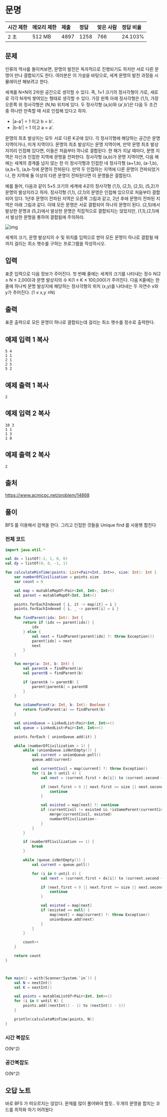 # 문명

| 시간 제한 | 메모리 제한 | 제출 | 정답 | 맞은 사람 | 정답 비율 |
| :-------- | :---------- | :--- | :--- | :-------- | :-------- |
| 2 초      | 512 MB      | 4897 | 1258 | 766       | 24.103%   |

## 문제

인류의 역사를 돌이켜보면, 문명의 발전은 독자적으로 진행되기도 하지만 서로 다른 문명이 만나 결합되기도 한다. 여러분은 이 가설을 바탕으로, 세계 문명의 발전 과정을 시뮬레이션 해보려고 한다.

세계를 N×N의 2차원 공간으로 생각할 수 있다. 즉, 1×1 크기의 정사각형이 가로, 세로로 각각 N개씩 쌓여있는 형태로 생각할 수 있다. 가장 왼쪽 아래 정사각형은 (1,1), 가장 오른쪽 위 정사각형은 (N,N) 위치에 있다. 두 정사각형 (a,b)와 (a′,b′)은 다음 두 조건 중 하나만 만족할 때 서로 인접해 있다고 하자.

- |a-a′| = 1 이고 b = b′.
- |b-b′| = 1 이고 a = a′.

문명의 최초 발상지는 모두 서로 다른 K곳에 있다. 각 정사각형에 해당하는 공간은 문명 지역이거나, 미개 지역이다. 문명의 최초 발상지는 문명 지역이며, 만약 문명 최초 발상지끼리 인접해 있다면, 이들은 처음부터 하나로 결합된다. 한 해가 지날 때마다, 문명 지역은 자신과 인접한 지역에 문명을 전파한다. 정사각형 (a,b)가 문명 지역이면, 다음 해에는 세계의 경계를 넘지 않는 한 이 정사각형과 인접한 네 정사각형 (a+1,b), (a-1,b), (a,b+1), (a,b-1)에 문명이 전파된다. 만약 두 인접하는 지역에 다른 문명이 전파되었거나, 한 지역에 둘 이상의 다른 문명이 전파된다면 이 문명들은 결합된다.

예를 들어, 다음과 같이 5×5 크기의 세계에 4곳의 정사각형 (1,1), (2,1), (2,5), (5,2)가 문명의 발상지라고 하자. 정사각형 (1,1), (2,1)의 문명은 인접해 있으므로 처음부터 결합되어 있다. 1년후 문명이 전파된 지역은 오른쪽 그림과 같고, 2년 후에 문명이 전파된 지역은 아래 그림과 같다. 이때 모든 문명은 서로 결합되어 하나의 문명이 된다. (2,5)에서 발상한 문명과 (5,2)에서 발상한 문명은 직접적으로 결합되지는 않았지만, (1,1),(2,1)에서 발상한 문명을 통하여 결합됨에 주의하라.

![img](https://onlinejudgeimages.s3-ap-northeast-1.amazonaws.com/problem/14868/1.png)

세계의 크기, 문명 발상지의 수 및 위치를 입력으로 받아 모든 문명이 하나로 결합될 때까지 걸리는 최소 햇수를 구하는 프로그램을 작성하시오.

## 입력

표준 입력으로 다음 정보가 주어진다. 첫 번째 줄에는 세계의 크기를 나타내는 정수 N(2 ≤ N ≤ 2,000)과 문명 발상지의 수 K(1 ≤ K ≤ 100,000)가 주어진다. 다음 K줄에는 한 줄에 하나씩 문명 발상지에 해당하는 정사각형의 위치 (x,y)를 나타내는 두 자연수 x와 y가 주어진다. (1 ≤ x,y ≤N)

## 출력

표준 출력으로 모든 문명이 하나로 결합되는데 걸리는 최소 햇수를 정수로 출력한다.

## 예제 입력 1 복사

```
5 4
1 1
2 1
2 5
5 2
```

## 예제 출력 1 복사

```
2
```

## 예제 입력 2 복사

```
10 3
1 1
1 3
1 8
```

## 예제 출력 2 복사

```
2
```

## 출처

https://www.acmicpc.net/problem/14868



## 풀이

BFS 를 이용해서 검색을 한다. 그리고 인접한 것들을 Unique find 를 사용햇 합친다



### 전체 코드

```kotlin
import java.util.*

val dx = listOf(-1, 1, 0, 0)
val dy = listOf(0, 0, -1, 1)

fun calculateMinTime(points: List<Pair<Int, Int>>, size: Int): Int {
    var numberOfCivilization = points.size
    var count = 0

    val map = mutableMapOf<Pair<Int, Int>, Int>()
    val parent = mutableMapOf<Int, Int>()

    points.forEachIndexed { i, it -> map[it] = i }
    points.forEachIndexed { i, _ -> parent[i] = i }

    fun findParent(idx: Int): Int {
        return if (idx == parent[idx]) {
            idx
        } else {
            val next = findParent(parent[idx] ?: throw Exception())
            parent[idx] = next
            next
        }
    }

    fun merge(a: Int, b: Int) {
        val parentA = findParent(a)
        val parentB = findParent(b)

        if (parentA != parentB) {
            parent[parentA] = parentB
        }
    }

    fun isSameParent(a: Int, b: Int): Boolean {
        return findParent(a) == findParent(b)
    }

    val unionQueue = LinkedList<Pair<Int, Int>>()
    val queue = LinkedList<Pair<Int, Int>>()

    points.forEach { unionQueue.add(it) }

    while (numberOfCivilization > 1) {
        while (unionQueue.isNotEmpty()) {
            val current = unionQueue.poll()
            queue.add(current)

            val currentCivil = map[current] ?: throw Exception()
            for (i in 0 until 4) {
                val next = (current.first + dx[i]) to (current.second + dy[i])

                if (next.first < 0 || next.first >= size || next.second < 0 || next.second >= size) {
                    continue
                }

                val existed = map[next] ?: continue
                if (currentCivil != existed && !isSameParent(currentCivil, existed)) {
                    merge(currentCivil, existed)
                    numberOfCivilization--
                }
            }
        }

        if (numberOfCivilization == 1) {
            break
        }

        while (queue.isNotEmpty()) {
            val current = queue.poll()

            for (i in 0 until 4) {
                val next = (current.first + dx[i]) to (current.second + dy[i])

                if (next.first < 0 || next.first >= size || next.second < 0 || next.second >= size) {
                    continue
                }

                val existed = map[next]
                if (existed == null) {
                    map[next] = map[current] ?: throw Exception()
                    unionQueue.add(next)
                }
            }
        }

        count++
    }

    return count
}



fun main() = with(Scanner(System.`in`)) {
    val N = nextInt()
    val K = nextInt()

    val points = mutableListOf<Pair<Int, Int>>()
    for (i in 0 until K) {
        points.add((nextInt() - 1) to (nextInt() - 1))
    }

    println(calculateMinTime(points, N))
}
```



### 시간 복잡도

O(N^2)

### 공간복잡도

O(N^2)



## 오답 노트

바로 BFS 가 떠오르지는 않았다. 문제를 많이 풀어봐야 할듯.. 두개의 문명을 합치는 코드를 최적화 하기 어려웠다

